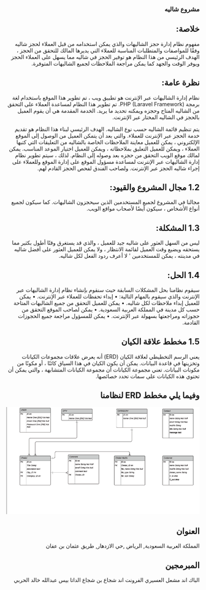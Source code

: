 <div dir="rtl">

### مشروع شاليه

## خلاصة:
مفهوم نظام إدارة حجز الشاليهات والذي يمكن استخدامه من قبل العملاء لحجز شاليه وفقًا للمواصفات والمتطلبات المناسبة للعملاء التي يديرها المالك للتحقق من الحجز ،
الهدف الرئيسي من هذا النظام هو توفير الحجز في شاليه مما يسهل على العملاء الحجز ويوفر الوقت والجهد كما يمكن مراجعة الملاحظات لجميع الشاليهات المتوفرة.

## نظرة عامة:

نظام إدارة الشاليهات عبر الإنترنت هو تطبيق ويب ، تم تطوير هذا الموقع باستخدام لغة برمجة PHP (Laravel Framework).
تم تطوير هذا النظام لمساعدة العملاء على التحقق من الشاليه المتاح وحجزه ويمكنه تحديد ما يريد.
الخدمة المقدمة هي أن يقوم العميل بالحجز في الشاليه المختار عبر الإنترنت.

يتم تنظيم قائمة الشاليه حسب نوع الشاليه.
الهدف الرئيسي لبناء هذا النظام هو تقديم خدمة الحجز عبر الإنترنت للعملاء.
والتي بعد أن يتمكن العميل من الوصول إلى الموقع الإلكتروني ، يمكن للعميل معاينة الملاحظات الخاصة بالشاليه من التعليقات التي كتبها العملاء ، ويمكن للعميل التعليق بملاحظاته ، ويمكن للعميل اختيار الموعد المناسب. يمكن لمالك موقع الويب التحقق من حجزه بعد وصوله إلى النظام.
لذلك ، سيتم تطوير نظام إدارة الشاليهات عبر الإنترنت لمساعدة مسؤول الموقع على إدارة الموقع وللعملاء على إجراء شاليه الحجز عبر الإنترنت. ولصاحب الفندق لفحص الحجز القادم لهم.

## 1.2 مجال المشروع والقيود:
مجالنا في المشروع لجميع المستخدمين الذين سيحجزون الشاليهات. كما سيكون لجميع أنواع الأشخاص ، سيكون أيضًا لأصحاب مواقع الويب.

## 1.3 المشكلة:
ليس من السهل العثور على شاليه جيد للعميل ، والذي قد يستغرق وقتًا أطول بكثير مما يستحقه ويضيع وقت العميل لقائمة الانتظار ، ولا يمكن للعميل العثور على أفضل شاليه في مدينته ، يمكن للمستخدمين ' لا أعرف ردود الفعل لكل شاليه.

## 1.4 الحل:
سيقوم نظامنا بحل المشكلات السابقة حيث سنقوم بإنشاء نظام إدارة الشاليهات عبر الإنترنت والذي سيقوم بالمهام التالية:
• إبداء تحفظات للعملاء عبر الإنترنت.
• يمكن للعميل إبداء ملاحظات لكل شاليه.
• يمكن للعميل التحقق من جميع الشاليهات المتاحة حسب كل مدينة في المملكة العربية السعودية.
• يمكن لصاحب الموقع التحقق من حجوزاته ومراجعتها بسهولة عبر الإنترنت.
• يمكن للمسؤول مراجعة جميع الحجوزات القادمة.

## 1.5 مخطط علاقة الكيان
يعني الرسم التخطيطي لعلاقة الكيان (ERD) أنه يعرض علاقات مجموعات الكيانات وتخزينها في قاعدة البيانات. يمكن أن يكون الكيان في هذا السياق كائنًا ، أو مكونًا من مكونات البيانات. تعني مجموعة الكيانات أن مجموعة الكيانات المتشابهة ، والتي يمكن أن تحتوي هذه الكيانات على سمات تحدد خصائصها.

## وفيما يلي مخطط ERD لنظامنا

<img src="\database\ERD.png" alt="ERD">

## العنوان
المملكة العربية السعودية, الرياض ,حي الازدهار, طريق عثمان بن عفان

## المبرمجين
الباك اند مشعل العسيري
الفرونت اند شجاع بن شجاع
الداتا بيس عبدالله خالد الحربي
